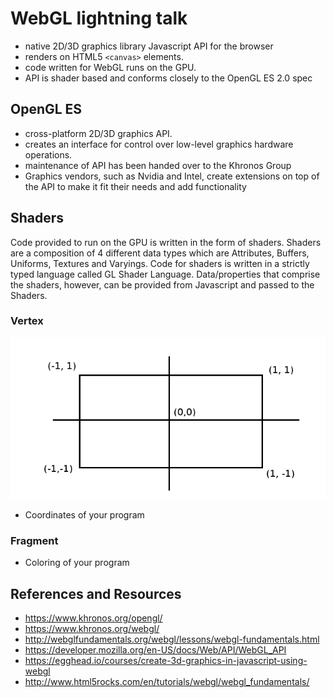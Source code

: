 # WebGL lightning talk

- native 2D/3D graphics library Javascript API for the browser
- renders on HTML5 `<canvas>` elements.
- code written for WebGL runs on the GPU.
- API is shader based and conforms closely to the OpenGL ES 2.0 spec

## OpenGL ES

- cross-platform 2D/3D graphics API.
- creates an interface for control over low-level graphics hardware operations.
- maintenance of API has been handed over to the Khronos Group
- Graphics vendors, such as Nvidia and Intel, create extensions on top of the API to make it fit their needs and add functionality

## Shaders

Code provided to run on the GPU is written in the form of shaders. Shaders are a composition of 4 different data types which are
 Attributes, Buffers, Uniforms, Textures and Varyings. Code for shaders is written in a strictly typed language called GL
 Shader Language. Data/properties that comprise the shaders, however, can be provided from Javascript and passed to the Shaders.
 
### Vertex

![webglcoordsystem](webgl_coordinate_system.png)
 - Coordinates of your program
 
### Fragment 

 - Coloring of your program
 
## References and Resources

- https://www.khronos.org/opengl/
- https://www.khronos.org/webgl/
- http://webglfundamentals.org/webgl/lessons/webgl-fundamentals.html
- https://developer.mozilla.org/en-US/docs/Web/API/WebGL_API
- https://egghead.io/courses/create-3d-graphics-in-javascript-using-webgl
- http://www.html5rocks.com/en/tutorials/webgl/webgl_fundamentals/